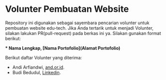 # Volunter Pembuatan Website
Repository ini digunakan sebagai sayembara pencarian volunter untuk pembuatan website edu-tech. Jika Anda tertarik untuk menjadi Volunter, silakan lakukan PR(pull-request) pada berkas ini ya. Silakan gunakan format berikut:

**\* Nama Lengkap, [Nama Portofolio](Alamat Portofolio)**

Berikut daftar Volunter yang diterima:

* Andi Arfiandwi, [and.or.id](https://and.or.id).
* Budi Bedudul, [Linkedin](https://linkedin.com/in/budibedudul).
